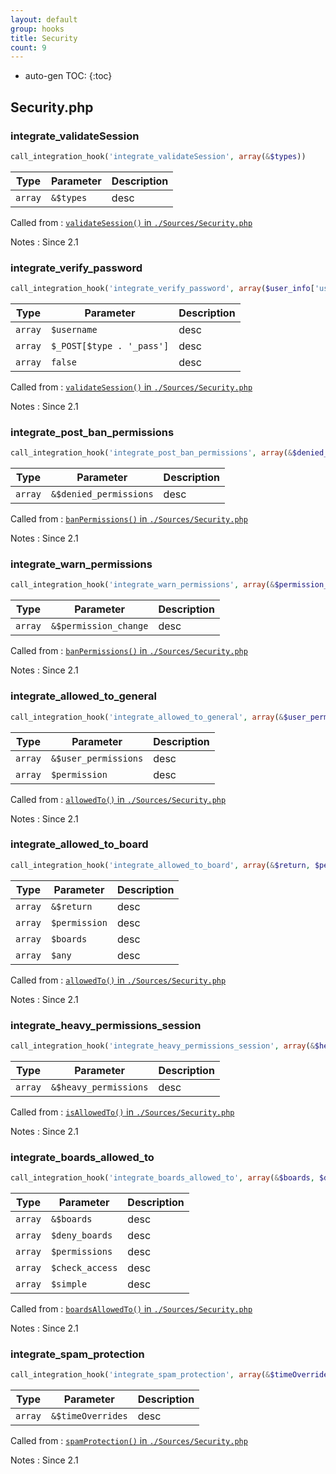 ```yaml
---
layout: default
group: hooks
title: Security
count: 9
---
```

* auto-gen TOC:
{:toc}

## Security.php
### integrate_validateSession

```php
call_integration_hook('integrate_validateSession', array(&$types))
```

Type|Parameter|Description
---|---|---
`array`|`&$types`|desc

Called from
: [`validateSession()` in `./Sources/Security.php`](../docs/security.html#validatesession)

Notes
: Since 2.1

### integrate_verify_password

```php
call_integration_hook('integrate_verify_password', array($user_info['username'], $_POST[$type . '_pass'], false))
```

Type|Parameter|Description
---|---|---
`array`|`$username`|desc
`array`|`$_POST[$type . '_pass']`|desc
`array`|`false`|desc

Called from
: [`validateSession()` in `./Sources/Security.php`](../docs/security.html#validatesession)

Notes
: Since 2.1

### integrate_post_ban_permissions

```php
call_integration_hook('integrate_post_ban_permissions', array(&$denied_permissions))
```

Type|Parameter|Description
---|---|---
`array`|`&$denied_permissions`|desc

Called from
: [`banPermissions()` in `./Sources/Security.php`](../docs/security.html#banpermissions)

Notes
: Since 2.1

### integrate_warn_permissions

```php
call_integration_hook('integrate_warn_permissions', array(&$permission_change))
```

Type|Parameter|Description
---|---|---
`array`|`&$permission_change`|desc

Called from
: [`banPermissions()` in `./Sources/Security.php`](../docs/security.html#banpermissions)

Notes
: Since 2.1

### integrate_allowed_to_general

```php
call_integration_hook('integrate_allowed_to_general', array(&$user_permissions, $permission))
```

Type|Parameter|Description
---|---|---
`array`|`&$user_permissions`|desc
`array`|`$permission`|desc

Called from
: [`allowedTo()` in `./Sources/Security.php`](../docs/security.html#allowedto)

Notes
: Since 2.1

### integrate_allowed_to_board

```php
call_integration_hook('integrate_allowed_to_board', array(&$return, $permission, $boards, $any))
```

Type|Parameter|Description
---|---|---
`array`|`&$return`|desc
`array`|`$permission`|desc
`array`|`$boards`|desc
`array`|`$any`|desc

Called from
: [`allowedTo()` in `./Sources/Security.php`](../docs/security.html#allowedto)

Notes
: Since 2.1

### integrate_heavy_permissions_session

```php
call_integration_hook('integrate_heavy_permissions_session', array(&$heavy_permissions))
```

Type|Parameter|Description
---|---|---
`array`|`&$heavy_permissions`|desc

Called from
: [`isAllowedTo()` in `./Sources/Security.php`](../docs/security.html#isallowedto)

Notes
: Since 2.1

### integrate_boards_allowed_to

```php
call_integration_hook('integrate_boards_allowed_to', array(&$boards, $deny_boards, $permissions, $check_access, $simple))
```

Type|Parameter|Description
---|---|---
`array`|`&$boards`|desc
`array`|`$deny_boards`|desc
`array`|`$permissions`|desc
`array`|`$check_access`|desc
`array`|`$simple`|desc

Called from
: [`boardsAllowedTo()` in `./Sources/Security.php`](../docs/security.html#boardsallowedto)

Notes
: Since 2.1

### integrate_spam_protection

```php
call_integration_hook('integrate_spam_protection', array(&$timeOverrides))
```

Type|Parameter|Description
---|---|---
`array`|`&$timeOverrides`|desc

Called from
: [`spamProtection()` in `./Sources/Security.php`](../docs/security.html#spamprotection)

Notes
: Since 2.1

